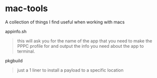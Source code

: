 # mac-tools
A collection of things I find useful when working with macs

appinfo.sh
> this will ask you for the name of the app that you need to make the PPPC profile for and output the info you need about the app to terminal.

pkgbuild
> just a 1 liner to install a payload to a specific location

